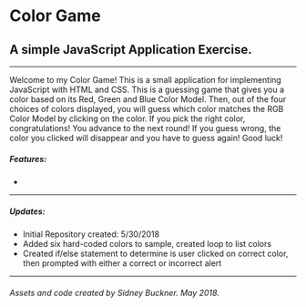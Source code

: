 # Color Game
## A simple JavaScript Application Exercise.
---
Welcome to my Color Game! This is a small application for implementing JavaScript with HTML and CSS.
This is a guessing game that gives you a color based on its Red, Green and Blue Color Model. Then, out of the four choices of colors displayed, you will guess which color matches the RGB Color Model by clicking on the color. If you pick the right color, congratulations! You advance to the next round! If you guess wrong, the color you clicked will disappear and you have to guess again! Good luck!

##### Features:

+

---

##### Updates:

+ Initial Repository created: 5/30/2018
+ Added six hard-coded colors to sample, created loop to list colors
+ Created if/else statement to determine is user clicked on correct color, then prompted with either a correct or incorrect alert

---
###### Assets and code created by Sidney Buckner. May 2018.
